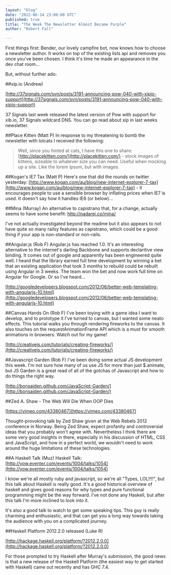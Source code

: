 ```yaml
---
layout: "blog"
date: "2012-06-14 23:00:00 UTC"
published: true
title: "The Week The Newsletter Almost Became Purple"
author: "Robert Fall"

---
```


First things first: Bender, our lovely campfire bot, now knows how to choose a newsletter author. It works on top of the existing lists api and removes you once you've been chosen. I think it's time he made an appearance in the dev chat room...

But, without further ado:

##xip.io (Andrew)

[http://37signals.com/svn/posts/3191-announcing-pow-040-with-xipio-support](http://37signals.com/svn/posts/3191-announcing-pow-040-with-xipio-support)

37 Signals last week released the latest version of Pow with support for xib.io, 37 Signals wildcard DNS. You can go read about xip in last weeks newsletter.

##Place Kitten (Matt P) In response to my threatening to bomb the newsletter with lolcats I received the following:

> Well, since you hinted at cats, I have this one to share: > [http://placekitten.com/](http://placekitten.com/) - stock images of kittens, sizeable to whatever size you can need. Useful when mocking up a site. Like the lorem ipsum, but with images.

##Kogan's IE7 Tax (Matt P) Here's one that did the rounds on twitter yesterday: [http://www.kogan.com/au/blog/new-internet-explorer-7-tax](http://www.kogan.com/au/blog/new-internet-explorer-7-tax) - it encourages people to use a sensible browser by inflating prices when IE7 is used. It doesn't say how it handles IE6 (or below)...

##Mina (Murray) An alternative to capistrano that, for a change, actually seems to have some benefit: http://nadarei.co/mina/

I've not actually investigated beyond the readme but it also appears to not have quite so many railsy features as capistrano, which could be a good thing if your app is non-standard or non-rails.

##Angular.js (Rob F) Angular.js has reached 1.0. It's an interesting alternative to the internet's darling Backbone and supports declaritive view binding. It comes out of google and apparently has been engineered quite well. I heard that the library earned full time development by winning a bet that an existing application that took 3 months to rebuild could be rebuilt using Angular in 3 weeks. The team won the bet and now work full time on Angular for Google. Or so I've heard...

[http://googledevelopers.blogspot.com/2012/06/better-web-templating-with-angularjs-10.html](http://googledevelopers.blogspot.com/2012/06/better-web-templating-with-angularjs-10.html)

##Canvas Hands On (Rob F) I've been toying with a game idea I want to develop, and to prototype it I've turned to canvas, but I wanted some neato effects. This tutorial walks you through rendering fireworks to the canvas. It also touches on the requestAnimationFrame API which is a must for smooth animations in browsers. Watch out for my game!

[http://creativejs.com/tutorials/creating-fireworks/](http://creativejs.com/tutorials/creating-fireworks/)

##Javascript Garden (Rob F) I've been doing some actual JS development this week. I'm not sure how many of us use JS for more than just $.animate, but JS Garden is a great read of all of the gotchas of Javascript and how to do things the right way.

[http://bonsaiden.github.com/JavaScript-Garden/](http://bonsaiden.github.com/JavaScript-Garden/)

##Zed A. Shaw - The Web Will Die When OOP Dies

[https://vimeo.com/43380467](https://vimeo.com/43380467)

Thought-provoking talk by Zed Shaw given at the Web Rebels 2012 conference in Norway. Being Zed Shaw, expect profanity and controversial ideas that you probably won't agree with. Nevertheless I think there are some very good insights in there, especially in his discussion of HTML, CSS and JavaScript, and how in a perfect world, we wouldn't need to work around the huge limitations of these technologies.

##A Haskell Talk (Muz) Haskell Talk: [http://yow.eventer.com/events/1004/talks/1054](http://yow.eventer.com/events/1004/talks/1054)

I know we're all mostly ruby and javascript, so we're all "Types, LOL!!!!", but this talk about Haskell is really good. It's a good historical overview of haskell and gives good reasons for why types and pure functional programming might be the way forward. I've not done any Haskell, but after this talk I'm more inclined to look into it.

It's also a good talk to watch to get some speaking tips. This guy is really charming and enthusiastic, and that can get you a long way towards taking the audience with you on a complicated journey.

##Haskell Platform 2012.2.0 released (Luke R)

[http://hackage.haskell.org/platform/?2012.2.0.0](http://hackage.haskell.org/platform/?2012.2.0.0)

For those prompted to try Haskell after Murray's submission, the good news is that a new release of the Haskell Platform (the easiest way to get started with Haskell) came out recently and has GHC 7.4.


